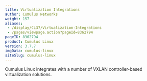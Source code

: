 ```yaml
---
title: Virtualization Integrations
author: Cumulus Networks
weight: 157
aliases:
 - /display/CL37/Virtualization-Integrations
 - /pages/viewpage.action?pageId=8362794
pageID: 8362794
product: Cumulus Linux
version: 3.7.7
imgData: cumulus-linux
siteSlug: cumulus-linux
---
```

Cumulus Linux integrates with a number of VXLAN controller-based
virtualization solutions.

<article id="html-search-results" class="ht-content" style="display: none;">

</article>

<footer id="ht-footer">

</footer>
